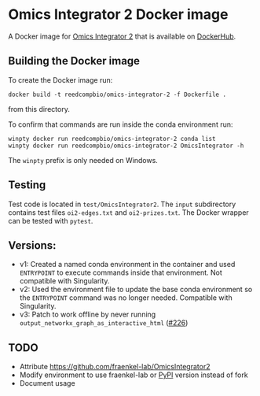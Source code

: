 # Omics Integrator 2 Docker image

A Docker image for [Omics Integrator 2](https://github.com/fraenkel-lab/OmicsIntegrator2) that is available on [DockerHub](https://hub.docker.com/repository/docker/reedcompbio/omics-integrator-2).

## Building the Docker image

To create the Docker image run:
```
docker build -t reedcompbio/omics-integrator-2 -f Dockerfile .
```
from this directory.

To confirm that commands are run inside the conda environment run:
```
winpty docker run reedcompbio/omics-integrator-2 conda list
winpty docker run reedcompbio/omics-integrator-2 OmicsIntegrator -h
```
The `winpty` prefix is only needed on Windows.

## Testing
Test code is located in `test/OmicsIntegrator2`.
The `input` subdirectory contains test files `oi2-edges.txt` and `oi2-prizes.txt`.
The Docker wrapper can be tested with `pytest`.

## Versions:
- v1: Created a named conda environment in the container and used `ENTRYPOINT` to execute commands inside that environment. Not compatible with Singularity.
- v2: Used the environment file to update the base conda environment so the `ENTRYPOINT` command was no longer needed. Compatible with Singularity.
- v3: Patch to work offline by never running `output_networkx_graph_as_interactive_html` ([#226](https://github.com/Reed-CompBio/spras/pull/226))

## TODO
- Attribute https://github.com/fraenkel-lab/OmicsIntegrator2
- Modify environment to use fraenkel-lab or [PyPI](https://pypi.org/project/OmicsIntegrator/) version instead of fork
- Document usage
